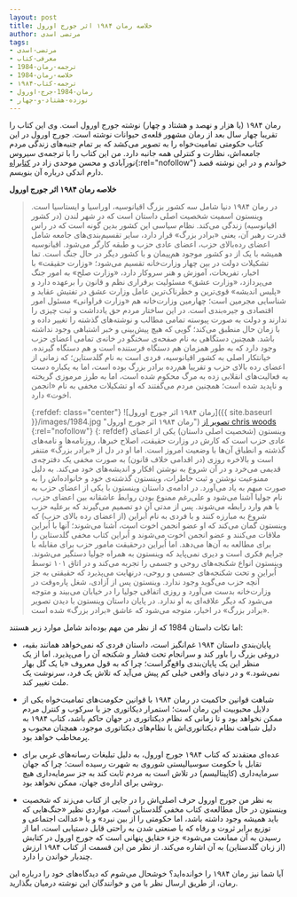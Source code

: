 ```yaml
---
layout: post
title: خلاصه رمان ۱۹۸۴ اثر جورج اورول
author: مرتضی اسدی
tags:
- مرتضی-اسدی
- معرفی-کتاب
- ترجمه-رمان-1984
- خلاصه-رمان-1984
- ترجمه-کتاب-۱۹۸۴
- رمان-1984-جرج-اورول
- نوزده-هشتاد-و-چهار
---
```


رمان ۱۹۸۴ (یا هزار و نهصد و هشتاد و چهار) نوشته جورج اورول است. وی این کتاب را تقریبا چهار سال بعد از رمان مشهور قلعه‌ی حیوانات نوشته است. جورج اورول در این کتاب حکومتی تمامیت‌خواه را به تصویر می‌کشد که بر تمام جنبه‌های زندگی مردم جامعه‌اش، نظارت و کنترلی همه جانبه دارد. من این کتاب را با ترجمه‌ی سیروس نورآبادی و محسن موحدی زاد در [کتابراه](http://ketabrah.ir/go/b16140/8843a){:rel="nofollow"} خواندم و در این نوشته قصد دارم اندکی درباره آن بنویسم.



**خلاصه رمان ۱۹۸۴ اثر جورج اورول**
> در رمان ۱۹۸۴ دنیا شامل سه کشور بزرگ اقیانوسیه، اوراسیا و ایستاسیا است. وینستون اسمیت شخصیت اصلی داستان است که در شهر لندن (در کشور اقیانوسیه) زندگی می‌کند. نظام سیاسی این کشور بدین گونه است که در راس قدرت رهبر آن، یعنی «برادر بزرگ» قرار دارد، سایر تقسیم‌بندی‌های جامعه شامل اعضای رده‌بالای حزب، اعضای عادی حزب و طبقه کارگر می‌شود. اقیانوسیه همیشه با یک از دو کشور موجود هم‌پیمان و با کشور دیگر در حال جنگ است. تما تشکیلات دولت در بین چهار وزارت‌خانه تقسیم می‌شود؛ «وزارت حقیقت» با اخبار، تفریحات، آموزش و هنر سروکار دارد، «وزارت صلح» به امور جنگ می‌پردازد، «وزارت عشق» مسئولیت برقراری نظم و قانون را برعهده دارد و «پلیس اندیشه» قوی‌ترین و خطرناک‌ترین عامل وزارت عشق در تفتیش عقاید و شناسایی مجرمین است؛ چهارمین وزارت‌خانه هم «وزارت فراوانی» مسئول امور اقتصادی و جیره‌بندی است. در این ساختار مردم حق یادداشت و ثبت چیزی را ندارند و دولت به صورت پیوسته تمامی مطالب و نوشته‌های گذشته را تغییر داده و با زمان حال منطبق می‌کند؛ گویی که هیچ پیش‌بینی و خبر اشتباهی وجود نداشته باشد. همچنین دستگاهی به نام صفحه‌ی سخنگو در خانه‌ی تمامی اعضای حزب وجود دارد که به طور همزمان هم دستگاه فرستنده است و هم دستگاه گیرنده. خیانتکار اصلی به کشور اقیانوسیه، فردی است به نام گلدستاین؛ که زمانی از اعضای رده بالای حزب و تقریبا هم‌رده برادر بزرگ بوده است،‌ اما به یکباره دست به فعالیت‌های انقلابی زده به مرگ محکوم شده است، اما به طرز مرموزی گریخته و ناپدید شده است؛ همچنین مردم می‌گفتند که او تشکیلات مخفی به نام «انجمن اخوت» دارد.
> 
>{:refdef: class="center"}
>![رمان ۱۹۸۴ اثر جورج اورول]({{ site.baseurl }}/images/1984.jpg "رمان ۱۹۸۴ اثر جورج اورول")
> [تصویر از chris woods ](http://http://kcismycity.blogspot.com/){:rel="nofollow"} 
>{: refdef}
> وینستون (شخصیت اصلی داستان) یکی از اعضای عادی حزب است که کارش در وزارت حقیقت، اصلاح خبرها، روزنامه‌ها و نامه‌های گذشته و انطباق آن‌ها با وضعیت امروز است. اما او در دل از «برادر بزرگ» متنفر است و بالاخره روزی (در اقدامی خلاف قانون) به صورت مخفی یک دفترچه‌ی قدیمی می‌خرد و در آن شروع به نوشتن افکار و اندیشه‌های خود می‌کند. به دلیل ممنوعیت نوشتن و ثبت خاطرات، وینستون گذشته‌ی خود و خانواده‌اش را به صورت مبهم به یاد می‌آورد. در ادامه‌ی داستان وینستون با یکی از اعضای حزب به نام جولیا آشنا می‌شود و علی‌رغم ممنوع بودن روابط عاشقانه بین اعضای حزب، با هم وارد رابطه می‌شوند. پس از مدتی آن دو تصمیم می‌گیرند که برعلیه حزب شروع به مبارزه کنند و با فردی به نام اُبراین (از اعضای رده بالای حزب) که وینستون گمان می‌کند که او عضو انجمن اخوت است، آشنا می‌شوند؛ آنها با اُبراین ملاقات می‌کنند و عضو انجمن اخوت می‌شوند و اُبراین کتاب مخفی گلدستاین را برای مطالعه به آن‌ها می‌دهد. اما اُبراین درحقیقت مامور حزب برای مقابله با جرایم فکری است و دیری نمی‌پاید که وینستون به همراه جولیا دستگیر می‌شوند. وینستون انواع شکنجه‌های روحی و جسمی را تجربه می‌کند و در اتاق ۱۰۱ توسط اُبراین و تحت شکنجه‌های جسمی و روحی، درنهایت می‌پذیرد که  حقیقتی به جز آنچه حزب می‌گوید وجود ندارد. وینستون پس از آزادی، شغل پاره‌وقت در وزارت‌خانه بدست می‌آورد و روزی اتفاقی جولیا را در خیابان می‌بیند و متوجه می‌شود که دیگر علاقه‌ای به او ندارد. در پایان داستان وینستون با دیدن تصویر «برادر بزرگ» در اخبار، متوجه می‌شود که عاشق «برادر بزرگ» شده است.


اما نکات داستان 1984 که از نظر من مهم بوده‌اند شامل موارد زیر هستند:

* پایان‌بندی داستان ۱۹۸۴ غم‌انگیز است، داستان فردی که نمی‌خواهد همانند بقیه، دروغی بزرگ را باور کند و سرانجام تحت فشار و شکنجه آن را می‌پذیرد. اما از یک منظر این یک پایان‌بندی واقع‌گراست؛ چرا که به قول معروف «با یک گل بهار نمی‌شود.» و در دنیای واقعی خیلی کم پیش می‌آید که تلاش یک فرد، سرنوشت یک ملت تغییر کند. 

* شباهت قوانین حاکمیت در رمان ۱۹۸۴ با قوانین حکومت‌های تمامیت‌خواه یکی از دلایل محبوبیت این رمان است؛ استمرار دیکاتوری جز با سرکوب و کنترل مردم ممکن نخواهد بود و تا زمانی که نظام دیکتاتوری در جهان حاکم باشد، کتاب ۱۹۸۴ به دلیل شباهت نظام دیکتاتوری‌اش با نظام‌های دیکتاتوری موجود، همچنان محبوب و پرمخاطب خواهد بود.

* عده‌ای معتقدند که کتاب ۱۹۸۴ جورج اورول، به دلیل تبلیغات رسانه‌های غربی برای تقابل با حکومت سوسیالیستی شوروی به شهرت رسیده‌ است؛‌ چرا که جهان سرمایه‌داری (کاپیتالیسم) در تلاش است به مردم ثابت کند به جز سرمایه‌داری هیچ روشی برای اداره‌ی جهان، ممکن نخواهد بود. 
 
* به نظر من جورج اورول حرف اصلی‌اش را در جایی از کتاب می‌زند که شخصیت وینستون در حال مطالعه‌ی کتاب مخفی گلدستاین است، مواردی نظیر «جنگ‌هایی که باید همیشه وجود داشته باشد، اما حکومتی را از بین نبرد» و یا «عدالت اجتماعی و توزیع برابر ثروت و رفاه که با صنعتی شدن به راحتی قابل دستیابی است، اما از رسیدن به آن ممانعت می‌شود» جزء حقایق پنهانی است که جورج اورول در کتابش (از زبان گلدستاین) به آن اشاره می‌کند. از نظر من این قسمت از کتاب ۱۹۸۴ ارزش چندبار خواندن را دارد.


آیا شما نیز رمان ۱۹۸۴ را خوانده‌اید؟ خوشحال می‌شوم که دیدگاه‌های خود را درباره این رمان، از طریق ارسال نظر با من و خوانندگان این نوشته درمیان بگذارید.
